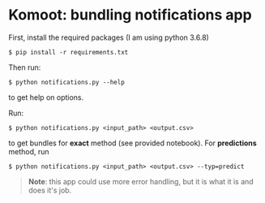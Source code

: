 # Komoot: bundling notifications app

First, install the required packages (I am using python 3.6.8)
```
$ pip install -r requirements.txt
```

Then run:

```
$ python notifications.py --help
```

to get help on options.

Run:
```
$ python notifications.py <input_path> <output.csv>
```
to get bundles for **exact** method (see provided notebook). For **predictions** method, run
```
$ python notifications.py <input_path> <output.csv> --typ=predict
```
> **Note**: this app could use more error handling, but it is what it is and does it's job.